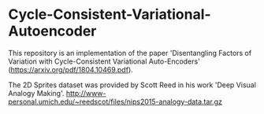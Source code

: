 # Cycle-Consistent-Variational-Autoencoder
This repository is an implementation of the paper 'Disentangling Factors of Variation with Cycle-Consistent Variational Auto-Encoders' (https://arxiv.org/pdf/1804.10469.pdf).

The 2D Sprites dataset was provided by Scott Reed in his work 'Deep Visual Analogy Making'.
http://www-personal.umich.edu/~reedscot/files/nips2015-analogy-data.tar.gz
